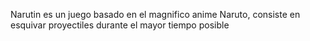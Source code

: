 Narutin es un juego basado en el magnifico anime Naruto, consiste en esquivar proyectiles durante el mayor tiempo posible
